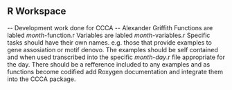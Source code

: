 ## R Workspace
-- Development work done for CCCA
-- Alexander Griffith
Functions are labled *month*-function.r
Variables are labled *month*-variables.r
Specific tasks should have their own names. e.g. those that provide examples to gene assosiation or motif denovo. The examples should be self contained and when used transcribed into the specific *month*-*day*.r file appropriate for the day. There should be a refference included to any examples and as functions become codified add Roxygen documentation and integrate them into the CCCA package.